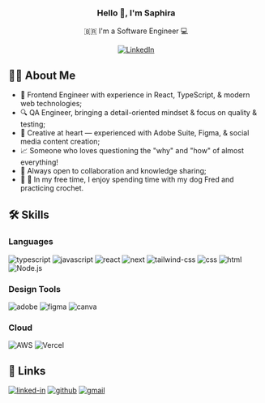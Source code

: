<!-- ### Hi there 👋 -->

<h3 align="center">
Hello 👋, I'm Saphira
</h3>

<p align="center">
🇧🇷 I'm a Software Engineer 💻
</p> 

<p align="center">
  <a href="https://www.linkedin.com/in/saphira-cardoso/">
    <img src="https://img.shields.io/badge/LinkedIn-0077B5?style=for-the-badge&logo=LinkedIn&logoColor=white" alt="LinkedIn"/>
  </a>
</p>

## 👩‍💻 About Me
<ul>
  <li>💼 Frontend Engineer with experience in React, TypeScript, & modern web technologies;</li>
  <li>🔍 QA Engineer, bringing a detail-oriented mindset & focus on quality & testing;</li>
  <li>🎨 Creative at heart — experienced with Adobe Suite, Figma, & social media content creation;</li>
  <li>📈 Someone who loves questioning the "why" and "how" of almost everything!</li>
  <li>🌱 Always open to collaboration and knowledge sharing;</li>
  <li>🧶 🐶 In my free time, I enjoy spending time with my dog Fred and practicing crochet.</li>
</ul>


## 🛠️ Skills

### Languages
![typescript](https://img.shields.io/badge/TypeScript-3178C6?style=for-the-badge&logo=typescript&logoColor=white)
![javascript](https://img.shields.io/badge/JavaScript-323330?style=for-the-badge&logo=javascript&logoColor=F7DF1E)
![react](https://img.shields.io/badge/React-20232A?style=for-the-badge&logo=react&logoColor=61DAFB)
![next](https://img.shields.io/badge/Next-000000?style=for-the-badge&logo=nextdotjs&logoColor=FFFFFF)
![tailwind-css](https://img.shields.io/badge/tailwind_css-06B6D4?style=for-the-badge&logo=tailwind-css&logoColor=white)
![css](https://img.shields.io/badge/CSS3-1572B6?style=for-the-badge&logo=css3&logoColor=white)
![html](https://img.shields.io/badge/HTML5-E34F26?style=for-the-badge&logo=html5&logoColor=white)
![Node.js](https://img.shields.io/badge/Node.js-43853D?style=for-the-badge&logo=node.js&logoColor=white)

### Design Tools
![adobe](https://img.shields.io/badge/Adobe-FF0000?style=for-the-badge&logo=adobe&logoColor=white)
![figma](https://img.shields.io/badge/figma-000000?style=for-the-badge&logo=figma&logoColor=white)
![canva](https://img.shields.io/badge/canva-00C4CC?style=for-the-badge&logo=canva&logoColor=white)

### Cloud
![AWS](https://img.shields.io/badge/AWS-%23FF9900.svg?style=for-the-badge&logo=amazon-aws&logoColor=white)
![Vercel](https://img.shields.io/badge/vercel-%23000000.svg?style=for-the-badge&logo=vercel&logoColor=white)

## 🔗 Links
[![linked-in](https://img.shields.io/badge/LinkedIn-0077B5?style=for-the-badge&logo=LinkedIn&logoColor=white)](https://www.linkedin.com/in/saphira-cardoso/)
[![github](https://img.shields.io/badge/GitHub-000000?style=for-the-badge&logo=GitHub&logoColor=white)](https://github.com/saphiraxx)
[![gmail](https://img.shields.io/badge/Gmail-D14836?style=for-the-badge&logo=Gmail&logoColor=white)](mailto:saphicardoso@gmail.com)




